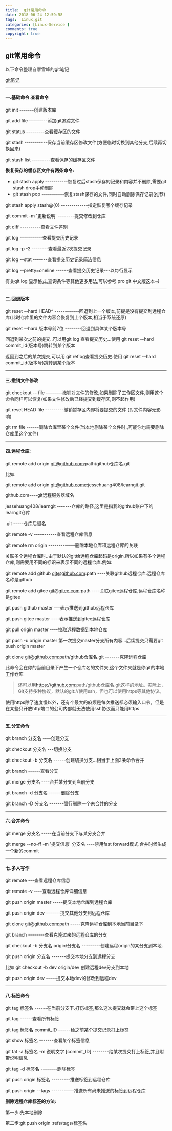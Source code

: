 ```yaml
---
title:  git常用命令
date: 2018-06-24 12:59:58
tags:  Linux,git
categories: [Linux-Service ]
comments: true
copyright: true
---
```


## git常用命令



以下命令整理自廖雪峰的git笔记

[git笔记](https://www.liaoxuefeng.com/wiki/0013739516305929606dd18361248578c67b8067c8c017b000)

---

#### 一.基础命令.查看命令

git init  -------创建版本库

git add file  ---------添加git追踪文件

git status    ---------查看缓存区的文件

git stash    -----------保存当前缓存区修改文件(方便临时切换到其他分支,后续再切换回来)

git stash list  ---------查看保存的缓存区文件

<!--more-->

**恢复保存的缓存区文件有两条命令:**

- git stash apply -----------恢复过后stash保存的记录和内容并不删除,需要git stash drop手动删除
- git stash pop   -----------恢复stash保存的文件,同时自动删除保存记录(推荐)

git stash apply stash@{0} -------------指定恢复哪个缓存记录

git commit -m '更新说明'  --------提交修改到仓库

git diff        ----------查看文件差别

git log       -----------查看提交历史记录

git log -p -2  --------查看最近2次提交记录

git log --stat  -------查看提交历史记录简洁信息

git log --pretty=oneline ------查看提交历史记录---以每行显示

有关git log 显示格式,查询条件等其他更多用法,可以参考 pro git 中文版这本书

----

#### 二.回退版本

git reset --hard HEAD^   ------------回退到上一个版本,前提是没有提交到远程仓库(此时仓库里的文件内容会恢复到上个版本,相当于系统还原)

git reset --hard 版本号前7位  --------回退到具体某个版本号

回退到某次之前的提交..可以用git log 查看提交历史...使用 git reset --hard commit_id(版本号)跳转到某个版本

返回到之后的某次提交,可以用 git reflog查看提交历史.使用 git reset --hard commit_id(版本号)跳转到某个版本

----



#### 三.撤销文件修改

git checkout -- file    --------撤销对文件的修改,如果删除了工作区文件,则用这个命令同样可以恢复(如果文件修改后已经提交到缓存区,则不起作用)

git reset HEAD file   ---------撤销暂存区内即将要提交的文件 (对文件内容无影响)

git rm file  ------删除仓库里某个文件(当本地删除某个文件时,,可能你也需要删除仓库里这个文件)

------

#### 四.远程仓库:

git remote add origin git@github.com:path/github仓库名.git

比如:

git remote add origin git@github.come:jessehuang408/learngit.git

github.com----git远程服务器域名

jessehuang408/learngit -------仓库的路径,这里是指我的github账户下的learngit仓库

.git -----仓库后缀名

git remote -v   -----------查看远程仓库信息

git remote rm origin -------------删除本地仓库和远程仓库的关联

关联多个远程仓库时..由于默认的git给远程仓库起码是origin.所以如果有多个远程仓库,则需要用不同的标识来表示不同的远程仓库.例如:

git remote add github  git@github.com:path   ----关联github远程仓库.远程仓库名称是github

git remote add gitee   git@gitee.com:path    ----关联gitee远程仓库,远程仓库名称是gitee

git push github master ---表示推送到github远程仓库

git push gitee master  ----表示推送到gitee远程仓库

git pull origin master ----拉取远程数据到本地仓库

git push -u origin master 第一次提交master分支所有内容...后续提交只需要git push origin master

git clone  [git@github.com](mailto:git@github.com):path/github仓库名.git -------克隆远程仓库

此命令会在你的当前目录下产生一个仓库名的文件夹,这个文件夹就是你git的本地工作仓库

> 还可以用[https://](https://github.com/michaelliao/gitskills.git)[github.com](mailto:git@github.com):path/github仓库名.git这样的地址。实际上，Git支持多种协议，默认的git://使用ssh，但也可以使用https等其他协议。

使用https除了速度慢以外，还有个最大的麻烦是每次推送都必须输入口令，但是在某些只开放http端口的公司内部就无法使用ssh协议而只能用https

------

#### 五.分支命令 

git branch 分支名 ----创建分支

git checkout 分支名   ---切换分支

git checkout -b 分支名  ------创建切换分支...相当于上面2条命令合并

git branch   ------查看分支

git merge 分支名  ----合并某分支到当前分支

git branch -d 分支名  ------删除分支

git branch -D 分支名 -------强行删除一个未合并的分支

------

#### 六.合并命令

git merge 分支名   -----在当前分支下与某分支合并

git merge --no-ff -m '提交信息' 分支名 ----禁用fast forward模式.合并时候生成一个新的commit

------

#### 七.多人写作

git remote ---查看远程仓库信息

git remote -v ----查看远程仓库详细信息

git push origin master -----提交本地仓库到远程仓库

git push origin dev -------提交其他分支到远程仓库

git clone git@github.com:path -----克隆远程仓库到本地当前目录下

git branch  --------查看克隆过来的远程仓库的分支

git checkout -b 分支名 origin/分支名  ---------创建远程origin的某分支到本地.

git push origin 分支名  -------提交本地分支到远程分支

比如 git checkout -b dev origin/dev  创建远程dev分支到本地

git push origin dev -----提交本地dev的修改到远程dev

------

#### 八.标签命令

git tag 标签名                                                  ------在当前分支下.打伤标签,那么这次提交就会带上这个标签

git tag                                                             ------查看所有标签

git tag 标签名 commit_ID                             ------给之前某个提交记录打上标签

git show 标签名                                               -------查看某个标签信息

git tat -a 标签名 -m 说明文字  [commit_ID] --------给某次提交打上标签,并且附带说明信息

git tag -d 标签名                                              --------删除标签

git push origin 标签名                                   ---------推送标签到远程仓库

git push  origin --tags                                 -----------推送所有尚未推送的标签到远程仓库

**删除远程仓库标签的方法:** 

第一步:先本地删除

第二步:git push origin :refs/tags/标签名
